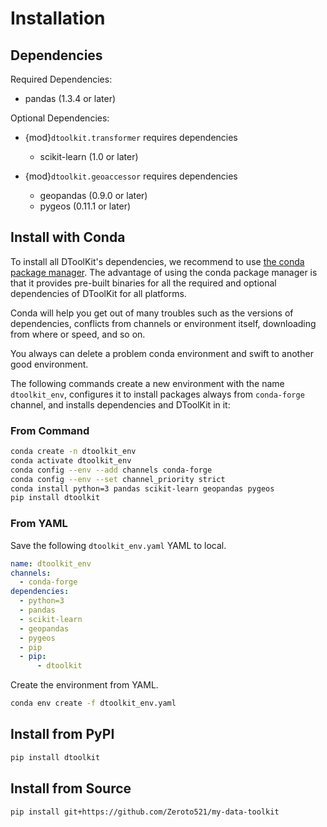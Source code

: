 # Installation

## Dependencies

Required Dependencies:

- pandas (1.3.4 or later)

Optional Dependencies:

- {mod}`dtoolkit.transformer` requires dependencies

  - scikit-learn (1.0 or later)

- {mod}`dtoolkit.geoaccessor` requires dependencies

  - geopandas (0.9.0 or later)
  - pygeos (0.11.1 or later)

## Install with Conda

To install all DToolKit's dependencies, we recommend to use [the conda package manager](https://conda.io).
The advantage of using the conda package manager is that it provides pre-built binaries for all the required and optional dependencies of DToolKit for all platforms.

Conda will help you get out of many troubles such as the versions of dependencies,
conflicts from channels or environment itself, downloading from where or speed, and so on.

You always can delete a problem conda environment and swift to another good environment.

The following commands create a new environment with the name `dtoolkit_env`,
configures it to install packages always from `conda-forge` channel,
and installs dependencies and DToolKit in it:

### From Command

```bash
conda create -n dtoolkit_env
conda activate dtoolkit_env
conda config --env --add channels conda-forge
conda config --env --set channel_priority strict
conda install python=3 pandas scikit-learn geopandas pygeos
pip install dtoolkit
```

### From YAML

Save the following `dtoolkit_env.yaml` YAML to local.

```yaml
name: dtoolkit_env
channels:
  - conda-forge
dependencies:
  - python=3
  - pandas
  - scikit-learn
  - geopandas
  - pygeos
  - pip
  - pip:
      - dtoolkit
```

Create the environment from YAML.

```bash
conda env create -f dtoolkit_env.yaml
```

## Install from PyPI

```bash
pip install dtoolkit
```

## Install from Source

```bash
pip install git+https://github.com/Zeroto521/my-data-toolkit
```
